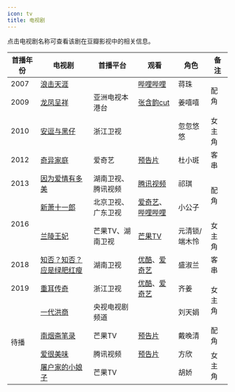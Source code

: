 ```yaml
---
icon: tv
title: 电视剧
---
```


点击电视剧名称可查看该剧在豆瓣影视中的相关信息。

<table>
<thead>
<tr>
    <th>首播年份</th>
    <th>电视剧</th>
    <th>首播平台</th>
    <th>观看</th>
    <th>角色</th>
    <th>备注</th>
</tr>
</thead>
<tbody>
<tr>
    <td>2007</td>
    <td><a href="https://movie.douban.com/subject/5969285/" target="_blank" rel="noopener noreferrer">浪击天涯</a></td>
    <td></td>
    <td><a href="https://www.bilibili.com/bangumi/media/md28230902" target="_blank" rel="noopener noreferrer">哔哩哔哩</a></td>
    <td>蒋珠</td>
    <td rowspan="2">配角</td>
</tr>
<tr>
    <td>2009</td>
    <td><a href="https://movie.douban.com/subject/4236813/" target="_blank" rel="noopener noreferrer">龙凤呈祥</a></td>
    <td>亚洲电视本港台</td>
    <td><a href="https://www.bilibili.com/video/BV1fX4y1K7HB" target="_blank" rel="noopener noreferrer">张含韵cut</a></td>
    <td>姜嘻嘻</td>
</tr>
<tr>
    <td>2010</td>
    <td><a href="https://movie.douban.com/subject/7564967/" target="_blank" rel="noopener noreferrer">安逗与黑仔</a></td>
    <td>浙江卫视</td>
    <td></td>
    <td>忽忽悠悠</td>
    <td>女主角</td>
</tr>
<tr>
    <td>2012</td>
    <td><a href="https://movie.douban.com/subject/11510485/" target="_blank" rel="noopener noreferrer">奇异家庭</a></td>
    <td>爱奇艺</td>
    <td><a href="https://www.iqiyi.com/v_19rrk8e32s.html" target="_blank" rel="noopener noreferrer">预告片</a></td>
    <td>杜小斑</td>
    <td>客串</td>
</tr>
<tr>
    <td>2013</td>
    <td><a href="https://movie.douban.com/subject/24840629/" target="_blank" rel="noopener noreferrer">因为爱情有多美</a></td>
    <td>湖南卫视、腾讯视频</td>
    <td><a href="https://v.qq.com/x/cover/bpmgwtt6fmxstik.html" target="_blank" rel="noopener noreferrer">腾讯视频</a></td>
    <td>祁琪</td>
    <td rowspan="2">配角</td>
</tr>
<tr>
    <td rowspan="2">2016</td>
    <td><a href="https://movie.douban.com/subject/25966185/" target="_blank" rel="noopener noreferrer">新萧十一郎</a></td>
    <td>北京卫视、广东卫视</td>
    <td><a href="https://www.iqiyi.com/a_19rrhayhrp.html" target="_blank" rel="noopener noreferrer">爱奇艺</a>、<a href="https://www.bilibili.com/bangumi/media/md28229687" target="_blank" rel="noopener noreferrer">哔哩哔哩</a></td>
    <td>小公子</td>
</tr>
<tr>
    <td><a href="https://movie.douban.com/subject/25023165/" target="_blank" rel="noopener noreferrer">兰陵王妃</a></td>
    <td>芒果TV、湖南卫视</td>
    <td><a href="https://www.mgtv.com/h/52918.html" target="_blank" rel="noopener noreferrer">芒果TV</a></td>
    <td>元清锁/端木怜</td>
    <td>女主角</td>
</tr>
<tr>
    <td>2018</td>
    <td><a href="https://movie.douban.com/subject/26928226/" target="_blank" rel="noopener noreferrer">知否？知否？应是绿肥红瘦</a></td>
    <td>湖南卫视</td>
    <td><a href="https://v.youku.com/v_show/id_XMzk3NDA1Mjc3Ng" target="_blank" rel="noopener noreferrer">优酷</a>、<a href="https://www.iqiyi.com/a_19rrhvtr9p.html" target="_blank" rel="noopener noreferrer">爱奇艺</a></td>
    <td>盛淑兰</td>
    <td>客串</td>
</tr>
<tr>
    <td>2019</td>
    <td><a href="https://movie.douban.com/subject/26717008/" target="_blank" rel="noopener noreferrer">重耳传奇</a></td>
    <td>浙江卫视</td>
    <td><a href="https://v.youku.com/v_show/id_XNDA5MTM3NTIzMg" target="_blank" rel="noopener noreferrer">优酷</a>、<a href="https://www.iqiyi.com/a_19rrhtyu5l.html" target="_blank" rel="noopener noreferrer">爱奇艺</a></td>
    <td>齐姜</td>
    <td rowspan="2">女主角</td>
</tr>
<tr>
    <td rowspan="4">待播</td>
    <td><a href="https://movie.douban.com/subject/30367734/" target="_blank" rel="noopener noreferrer">一代洪商</a></td>
    <td>央视电视剧频道</td>
    <td></td>
    <td>刘天娟</td>
</tr>
<tr>
    <td><a href="https://movie.douban.com/subject/26932957/" target="_blank" rel="noopener noreferrer">南烟斋笔录</a></td>
    <td>芒果TV</td>
    <td><a href="https://www.bilibili.com/video/BV1Nt411o7H2" target="_blank" rel="noopener noreferrer">预告片</a></td>
    <td>戴晚清</td>
    <td>配角</td>
</tr>
<tr>
    <td><a href="https://movie.douban.com/subject/35297263/" target="_blank" rel="noopener noreferrer">爱很美味</a></td>
    <td>腾讯视频</td>
    <td><a href="https://www.bilibili.com/video/BV1QT4y1K72W" target="_blank" rel="noopener noreferrer">预告片</a></td>
    <td>方欣</td>
    <td rowspan="2">女主角</td>
</tr>
<tr>
    <td><a href="https://movie.douban.com/subject/35248735/" target="_blank" rel="noopener noreferrer">屠户家的小娘子</a></td>
    <td>芒果TV</td>
    <td></td>
    <td>胡娇</td>
</tr>
</tbody>
</table>
